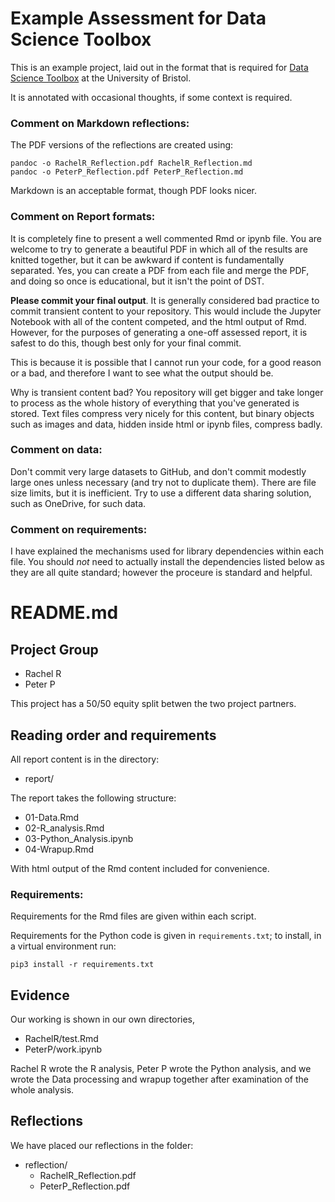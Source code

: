 # Example Assessment for Data Science Toolbox

This is an example project, laid out in the format that is required for [Data Science Toolbox](dsbristol.github.io/dst/) at the University of Bristol.

It is annotated with occasional thoughts, if some context is required.

### Comment on Markdown reflections:

The PDF versions of the reflections are created using:

```{sh}
pandoc -o RachelR_Reflection.pdf RachelR_Reflection.md 
pandoc -o PeterP_Reflection.pdf PeterP_Reflection.md 
```

Markdown is an acceptable format, though PDF looks nicer.

### Comment on Report formats:

It is completely fine to present a well commented Rmd or ipynb file. You are welcome to try to generate a beautiful PDF in which all of the results are knitted together, but it can be awkward if content is fundamentally separated. Yes, you can create a PDF from each file and merge the PDF, and doing so once is educational, but it isn't the point of DST.

**Please commit your final output**. It is generally considered bad practice to commit transient content to your repository. This would include the Jupyter Notebook with all of the content competed, and the html output of Rmd. However, for the purposes of generating a one-off assessed report, it is safest to do this, though best only for your final commit. 

This is because it is possible that I cannot run your code, for a good reason or a bad, and therefore I want to see what the output should be.

Why is transient content bad? You repository will get bigger and take longer to process as the whole history of everything that you've generated is stored. Text files compress very nicely for this content, but binary objects such as images and data, hidden inside html or ipynb files, compress badly.

### Comment on data:

Don't commit very large datasets to GitHub, and don't commit modestly large ones unless necessary (and try not to duplicate them). There are file size limits, but it is inefficient. Try to use a different data sharing solution, such as OneDrive, for such data.

### Comment on requirements:

I have explained the mechanisms used for library dependencies within each file. You should *not* need to actually install the dependencies listed below as they are all quite standard; however the proceure is standard and helpful.

# README.md

## Project Group

* Rachel R
* Peter P

This project has a 50/50 equity split betwen the two project partners.

## Reading order and requirements

All report content is in the directory:

* report/

The report takes the following structure:

* 01-Data.Rmd
* 02-R_analysis.Rmd
* 03-Python_Analysis.ipynb
* 04-Wrapup.Rmd

With html output of the Rmd content included for convenience.

### Requirements:

Requirements for the Rmd files are given within each script.

Requirements for the Python code is given in `requirements.txt`; to install, in a virtual environment run:

```{sh}
pip3 install -r requirements.txt
```

## Evidence

Our working is shown in our own directories,

* RachelR/test.Rmd
* PeterP/work.ipynb

Rachel R wrote the R analysis, Peter P wrote the Python analysis, and we wrote the Data processing and wrapup together after examination of the whole analysis.

## Reflections

We have placed our reflections in the folder:

* reflection/
  - RachelR_Reflection.pdf
  - PeterP_Reflection.pdf

